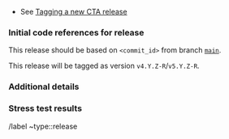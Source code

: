 * See [Tagging a new CTA release](https://eoscta.docs.cern.ch/cta/tag_cta/)

<!-- To obtain the commit id, first update the Release Notes with the version number of the next release and commit to master. -->

### Initial code references for release

This release should be based on `<commit_id>` from branch [`main`](https://gitlab.cern.ch/cta/CTA/-/tree/main).

This release will be tagged as version `v4.Y.Z-R`/`v5.Y.Z-R`.

### Additional details

<!-- Should this release be used in production straight away? Normally, NO, it should be deployed and tested on PPS first. -->

<!-- Does this release require a schema upgrade? (Specify the schema version). -->

<!-- Add additional notes for deployment of this version, *e.g.* if new tables need to be populated. -->

<!-- Add additional notes if this version is part of a longer-term development/testing effort, *e.g.* tagged on a specific branch to fix an urgent production bug -->

### Stress test results

<!-- Add stress test screenshots for the commit_id referenced above. If everything goes well for the stress test, create the Deployment ticket in the Operations repo. Otherwise, iterate in the comments to solve any problems. -->

/label ~type::release
